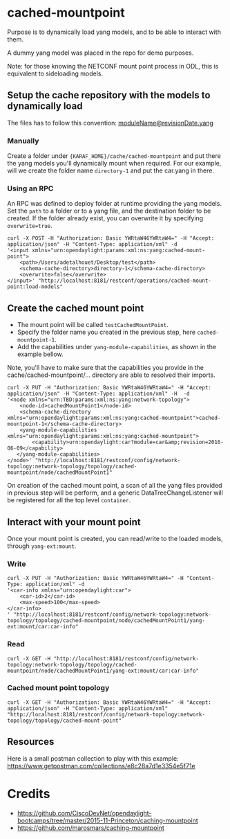 # cached-mountpoint
Purpose is to dynamically load yang models, and to be able to interact with them.

A dummy yang model was placed in the repo for demo purposes.

Note: for those knowing the NETCONF mount point process in ODL, this is equivalent to sideloading models. 

## Setup the cache repository with the models to dynamically load
The files has to follow this convention: moduleName@revisionDate.yang

### Manually
Create a folder under `{KARAF_HOME}/cache/cached-mountpoint` and put there the yang models you'll dynamically mount when required.
For our example, will we create the folder name `directory-1` and put the car.yang in there.

### Using an RPC
An RPC was defined to deploy folder at runtime providing the yang models.
Set the `path` to a folder or to a yang file, and the destination folder to be created.
If the folder already exist, you can overwrite it by specifying `overwrite=true`.

```
curl -X POST -H "Authorization: Basic YWRtaW46YWRtaW4=" -H "Accept: application/json" -H "Content-Type: application/xml" -d 
'<input xmlns="urn:opendaylight:params:xml:ns:yang:cached-mount-point">
    <path>/Users/adetalhouet/Desktop/test</path>
    <schema-cache-directory>directory-1</schema-cache-directory>
    <overwrite>false</overwrite>
</input>' "http://localhost:8181/restconf/operations/cached-mount-point:load-models"
```

## Create the cached mount point

* The mount point will be called `testCachedMountPoint`.
* Specify the folder name you created in the previous step, here `cached-mountpoint-1`.
* Add the capabilities under `yang-module-capabilities`, as shown in the example bellow. 

Note, you'll have to make sure that the capabilities you provide in the cache/cached-mountpoint/... directory are able to resolved their imports.

```
curl -X PUT -H "Authorization: Basic YWRtaW46YWRtaW4=" -H "Accept: application/json" -H "Content-Type: application/xml" -H  -d 
'<node xmlns="urn:TBD:params:xml:ns:yang:network-topology">
	<node-id>cachedMountPoint1</node-id>
	<schema-cache-directory xmlns="urn:opendaylight:params:xml:ns:yang:cached-mountpoint">cached-mountpoint-1</schema-cache-directory>
	<yang-module-capabilities xmlns="urn:opendaylight:params:xml:ns:yang:cached-mountpoint">
		<capability>urn:opendaylight:car?module=car&amp;revision=2016-06-09</capability>
   </yang-module-capabilities>
</node>' "http://localhost:8181/restconf/config/network-topology:network-topology/topology/cached-mountpoint/node/cachedMountPoint1"
```

On creation of the cached mount point, a scan of all the yang files provided in previous step will be perform, and a generic DataTreeChangeListener will be registered for all the top level `container`.

## Interact with your mount point

Once your mount point is created, you can read/write to the loaded models, through `yang-ext:mount`.

### Write
```
curl -X PUT -H "Authorization: Basic YWRtaW46YWRtaW4=" -H "Content-Type: application/xml" -d 
'<car-info xmlns="urn:opendaylight:car">
	<car-id>2</car-id>
	<max-speed>100</max-speed>
</car-info>
' "http://localhost:8181/restconf/config/network-topology:network-topology/topology/cached-mountpoint/node/cachedMountPoint1/yang-ext:mount/car:car-info"
```

### Read
```
curl -X GET -H "http://localhost:8181/restconf/config/network-topology:network-topology/topology/cached-mountpoint/node/cachedMountPoint1/yang-ext:mount/car:car-info"
```

### Cached mount point topology
```
curl -X GET -H "Authorization: Basic YWRtaW46YWRtaW4=" -H "Accept: application/json" -H "Content-Type: application/xml" "http://localhost:8181/restconf/config/network-topology:network-topology/topology/cached-mount-point"
```

## Resources
Here is a small postman collection to play with this example: https://www.getpostman.com/collections/e8c28a7d1e3354e5f71e

# Credits

* https://github.com/CiscoDevNet/opendaylight-bootcamps/tree/master/2015-11-Princeton/caching-mountpoint
* https://github.com/marosmars/caching-mountpoint